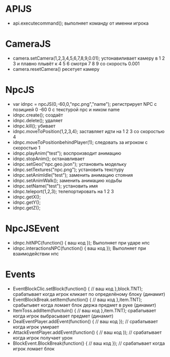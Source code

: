 # APIJS
+ api.executecommand(); выполняет команду от именни игрока
# CameraJS
+ camera.setCamera(1,2,3,4,5,6,7,8,9,0.01); устонавиливает камеру в 1 2 3 и плавно плывёт к 4 5 6 смотря 7 8 9 со скорость 0.001
+ camera.resetCamera() ресетует камеру
# NpcJS
+ var idnpc = npcJS(0,-60,0,"npc.png","name"); регистрирует NPC с позицией 0 -60 0 с текстурой npc и ником name
+  idnpc.create(); создаёт
+  idnpc.delete(); удаляет
+  idnpc.kill(); убивает
+  idnpc.moveToPosition(1,2,3,4); заставляет идти на 1 2 3 со скоростью 4
+  idnpc.moveToPositionbehindPlayer(1); следовать за игроком с скоростью 1
+  idnpc.playAnim("test"); воспроизводит анимацию
+  idnpc.stopAnim(); останавливает
+  idnpc.setGeo("npc.geo.json"); установить модельку
+  idnpc.setTextures("npc.png"); установить текстуру
+  idnpc.setAnimIdle("test"); заменить анимацию стояния
+  idnpc.setAnimWalk(); заменить анимацию ходьбы
+  idnpc.setName("test"); установить имя
+  idnpc.teleport(1,2,3); телепортировать на 1 2 3
+  idnpc.getX();
+  idnpc.getY();
+  idnpc.getZ();
# NpcJSEvent
+ idnpc.hitNPC(function() { ваш код }); Выполняет при ударе нпс
+ idnpc.interactionsNPC(function() { ваш код }); Выполняет при взаимодействии нпс
# Events
+ EventBlockClic.setBlock(function() { // ваш код },block.TNT); срабатывает когда игрок кликает по определёному блоку (динамит)
+ EventBlockBreak.setItem(function() { // ваш код },item.TNT); срабытывет когда ломает блок держа предмет в руке (динамит)
+ ItemToss.addItem(functuin() { // ваш код },item.TNT); срабатывает когда игрок выбрасывает предмет (динамит)
+ DealEventPlayer.addEvent(function() { // ваш код }); // срабатывает когда игрок умирает
+ AttackEventPlayer.addEvent(function() { // ваш код )); // срабатывает когда игрок получает урон
+ BlockEvent.BlockBreak(function() { // ваш код }); // срабатывает когда игрок ломает блок
